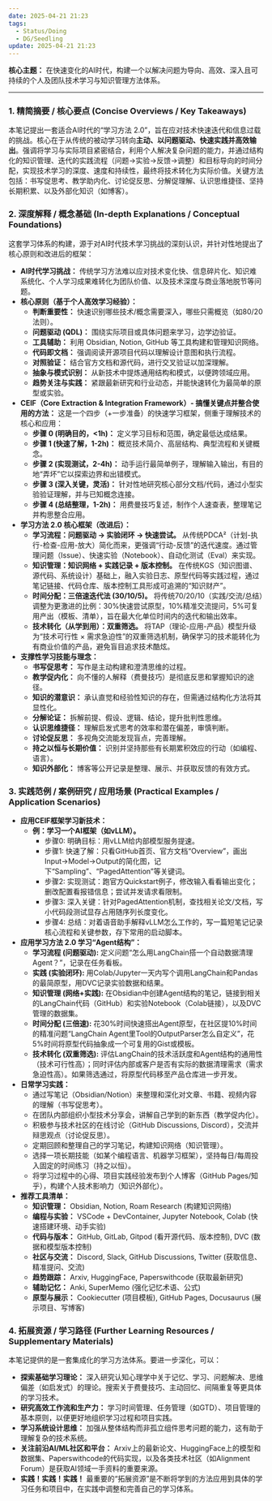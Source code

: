 ```yaml
---
date: 2025-04-21 21:23
tags:
  - Status/Doing
  - DG/Seedling
update: 2025-04-21 21:23
---
```


**核心主题：** 在快速变化的AI时代，构建一个以解决问题为导向、高效、深入且可持续的个人及团队技术学习与知识管理方法体系。

---

### 1. 精简摘要 / 核心要点 (Concise Overviews / Key Takeaways)

本笔记提出一套适合AI时代的“学习方法 2.0”，旨在应对技术快速迭代和信息过载的挑战。核心在于从传统的被动学习转向**主动、以问题驱动、快速实践并高效输出**。强调将学习与实际项目紧密结合，利用个人解决复杂问题的能力，并通过结构化的知识管理、迭代的实践流程（问题→实验→反馈→调整）和目标导向的时间分配，实现技术学习的深度、速度和持续性，最终将技术转化为实际价值。关键方法包括：书写促思考、教学助内化、讨论促反思、分解促理解、认识思维捷径、坚持长期积累、以及外部化知识（如博客）。

### 2. 深度解释 / 概念基础 (In-depth Explanations / Conceptual Foundations)

这套学习体系的构建，源于对AI时代技术学习挑战的深刻认识，并针对性地提出了核心原则和改进后的框架：

*   **AI时代学习挑战：** 传统学习方法难以应对技术变化快、信息碎片化、知识难系统化、个人学习成果难转化为团队价值、以及技术深度与商业落地脱节等问题。
*   **核心原则（基于个人高效学习经验）：**
    *   **判断重要性：** 快速识别哪些技术/概念需要深入，哪些只需概览（如80/20法则）。
    *   **问题驱动 (QDL)：** 围绕实际项目或具体问题来学习，边学边验证。
    *   **工具辅助：** 利用 Obsidian, Notion, GitHub 等工具构建和管理知识网络。
    *   **代码即文档：** 强调阅读开源项目代码以理解设计意图和执行流程。
    *   **对照验证：** 结合官方文档和源代码，进行交叉验证以加深理解。
    *   **抽象与模式识别：** 从新技术中提炼通用结构和模式，以便跨领域应用。
    *   **趋势关注与实践：** 紧跟最新研究和行业动态，并能快速转化为最简单的原型或实验。
*   **CEIF（Core Extraction & Integration Framework）- 搞懂关键点并整合使用的方法：**
    这是一个四步（+一步准备）的快速学习框架，侧重于理解技术的核心和应用：
    *   **步骤 0 (明确目的，<1h)：** 定义学习目标和范围，确定最低达成结果。
    *   **步骤 1 (快速了解，1-2h)：** 概览技术简介、高层结构、典型流程和关键概念。
    *   **步骤 2 (实现测试，2-4h)：** 动手运行最简单例子，理解输入输出，有目的地“弄坏”它以探索边界和出错模式。
    *   **步骤 3 (深入关键，灵活)：** 针对性地研究核心部分文档/代码，通过小型实验验证理解，并与已知概念连接。
    *   **步骤 4 (总结整理，1-2h)：** 用费曼技巧复述，制作个人速查表，整理笔记并构思整合应用。
*   **学习方法 2.0 核心框架（改进后）：**
    *   **学习流程：问题驱动 → 实验闭环 → 快速尝试。** 从传统PDCA²（计划-执行-检查-应用-放大）简化而来，更强调“行动-反馈”的迭代速度。通过管理问题（Issue）、快速实验（Notebook）、自动化测试（Eval）来实现。
    *   **知识管理：知识网络 + 实践记录 + 版本控制。** 在传统KGS（知识图谱、源代码、系统设计）基础上，融入实验日志、原型代码等实践过程，通过笔记链接、代码仓库、版本控制工具形成可追溯的“知识财产”。
    *   **时间分配：三倍速迭代法 (30/10/5)。** 将传统70/20/10（实践/交流/总结）调整为更激进的比例：30%快速尝试原型，10%精准交流提问，5%可复用产出（模板、清单），旨在最大化单位时间内的迭代和输出效率。
    *   **技术转化（从学到用）：双重筛选。** 将TAP（理论-应用-产品）模型升级为“技术可行性 × 需求急迫性”的双重筛选机制，确保学习的技术能转化为有商业价值的产品，避免盲目追求技术酷炫。
*   **支撑性学习技能与理念：**
    *   **书写促思考：** 写作是主动构建和澄清思维的过程。
    *   **教学促内化：** 向不懂的人解释（费曼技巧）是彻底反思和掌握知识的途径。
    *   **知识的潜意识：** 承认直觉和经验性知识的存在，但需通过结构化方法将其显性化。
    *   **分解论证：** 拆解前提、假设、逻辑、结论，提升批判性思维。
    *   **认识思维捷径：** 理解启发式思考的效率和潜在偏差，审慎判断。
    *   **讨论促反思：** 多视角交流能发现盲点，完善理解。
    *   **持之以恒与长期价值：** 识别并坚持那些有长期累积效应的行动（如编程、语言）。
    *   **知识外部化：** 博客等公开记录是整理、展示、并获取反馈的有效方式。

### 3. 实践范例 / 案例研究 / 应用场景 (Practical Examples / Application Scenarios)

*   **应用CEIF框架学习新技术：**
    *   **例：学习一个AI框架（如vLLM）。**
        *   步骤0: 明确目标：用vLLM给内部模型服务提速。
        *   步骤1: 快速了解：只看GitHub首页、官方文档“Overview”，画出Input->Model->Output的简化图，记下“Sampling”、“PagedAttention”等关键词。
        *   步骤2: 实现测试：跑官方Quickstart例子，修改输入看看输出变化；删改配置看报错信息；尝试并发请求看限制。
        *   步骤3: 深入关键：针对PagedAttention机制，查找相关论文/文档，写小代码段测试显存占用随序列长度变化。
        *   步骤4: 总结：对着语音助手解释vLLM怎么工作的，写一篇短笔记记录核心流程和关键参数，存下常用的启动脚本。
*   **应用学习方法 2.0 学习“Agent结构”：**
    *   **学习流程 (问题驱动):** 定义问题“怎么用LangChain搭一个自动数据清理Agent？”，记录在任务看板。
    *   **实践 (实验闭环):** 用Colab/Jupyter一天内写个调用LangChain和Pandas的最简原型，用DVC记录实验数据和结果。
    *   **知识管理 (网络+实践):** 在Obsidian中创建Agent结构的笔记，链接到相关的LangChain代码（GitHub）和实验Notebook（Colab链接），以及DVC管理的数据集。
    *   **时间分配 (三倍速):** 花30%时间快速搭出Agent原型，在社区提10%时间的精准问题“LangChain Agent里Tool的OutputParser怎么自定义”，花5%时间将原型代码抽象成一个可复用的Gist或模板。
    *   **技术转化 (双重筛选):** 评估LangChain的技术活跃度和Agent结构的通用性（技术可行性高）；同时评估内部或客户是否有实际的数据清理需求（需求急迫性高）。如果筛选通过，将原型代码移至产品仓库进一步开发。
*   **日常学习实践：**
    *   通过写笔记（Obsidian/Notion）来整理和深化对文章、书籍、视频内容的理解（书写促思考）。
    *   在团队内部组织小型技术分享会，讲解自己学到的新东西（教学促内化）。
    *   积极参与技术社区的在线讨论（GitHub Discussions, Discord），交流并辩思观点（讨论促反思）。
    *   定期回顾和整理自己的学习笔记，构建知识网络（知识管理）。
    *   选择一项长期技能（如某个编程语言、机器学习框架），坚持每日/每周投入固定的时间练习（持之以恒）。
    *   将学习过程中的心得、项目实践经验发布到个人博客（GitHub Pages/知乎），构建个人技术影响力（知识外部化）。
*   **推荐工具清单：**
    *   **知识管理：** Obsidian, Notion, Roam Research (构建知识网络)
    *   **编程与实验：** VSCode + DevContainer, Jupyter Notebook, Colab (快速搭建环境、动手实验)
    *   **代码与版本：** GitHub, GitLab, Gitpod (看开源代码、版本控制), DVC (数据和模型版本控制)
    *   **社区与交流：** Discord, Slack, GitHub Discussions, Twitter (获取信息、精准提问、交流)
    *   **趋势跟踪：** Arxiv, HuggingFace, Paperswithcode (获取最新研究)
    *   **辅助记忆：** Anki, SuperMemo (强化记忆术语、公式)
    *   **原型与展示：** Cookiecutter (项目模板), GitHub Pages, Docusaurus (展示项目、写博客)

### 4. 拓展资源 / 学习路径 (Further Learning Resources / Supplementary Materials)

本笔记提供的是一套集成化的学习方法体系。要进一步深化，可以：

*   **探索基础学习理论：** 深入研究认知心理学中关于记忆、学习、问题解决、思维偏差（如启发式）的理论。搜索关于费曼技巧、主动回忆、间隔重复等更具体的学习技术。
*   **研究高效工作流和生产力：** 学习时间管理、任务管理（如GTD）、项目管理的基本原则，以便更好地组织学习过程和项目实践。
*   **学习系统设计思维：** 加强从整体结构而非孤立组件思考问题的能力，这有助于理解复杂的技术系统。
*   **关注前沿AI/ML社区和平台：** Arxiv上的最新论文、HuggingFace上的模型和数据集、Paperswithcode的代码实现，以及各类技术社区（如Alignment Forum）是获取AI领域一手资料的重要来源。
*   **实践！实践！实践！** 最重要的“拓展资源”是不断将学到的方法应用到具体的学习任务和项目中，在实践中调整和完善自己的学习体系。